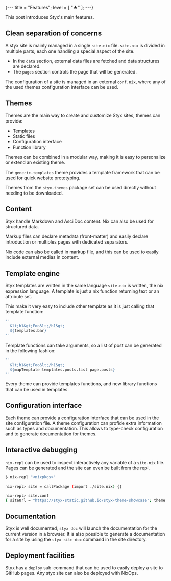 {---
title = "Features";
level = [ "★" ];
---}

This post introduces Styx's main features.

>>>

## Clean separation of concerns

A styx site is mainly managed in a single `site.nix` file. `site.nix` is divided in multiple parts, each one handling a special aspect of the site.

- In the `data` section, external data files are fetched and data structures are declared.
- The `pages` section controls the page that will be generated.

The configuration of a site is managed in an external `conf.nix`, where any of the used themes configuration interface can be used.


## Themes

Themes are the main way to create and customize Styx sites, themes can provide:

- Templates
- Static files
- Configuration interface
- Function library

Themes can be combined in a modular way, making it is easy to personalize or extend an existing theme.

The `generic-templates` theme provides a template framework that can be used for quick website prototyping.

Themes from the `styx-themes` package set can be used directly without needing to be downloaded.


## Content

Styx handle Markdown and AsciiDoc content. Nix can also be used for structured data.

Markup files can declare metadata (front-matter) and easily declare introduction or multiples pages with dedicated separators.

Nix code can also be called in markup file, and this can be used to easily include external medias in content.


## Template engine

Styx templates are written in the same language `site.nix` is written, the nix expression language.
A template is just a nix function returning text or an attribute set.

This make it very easy to include other template as it is just calling that template function:

```nix
''
  &lt;h1&gt;Foo&lt;/h1&gt;
  ${templates.bar}
''
```

Template functions can take arguments, so a list of post can be generated in the following fashion:

```nix
''
  &lt;h1&gt;Foo&lt;/h1&gt;
  ${mapTemplate templates.posts.list page.posts}
''
```

Every theme can provide templates functions, and new library functions that can be used in templates.


## Configuration interface

Each theme can provide a configuration interface that can be used in the site configuration file.
A theme configuration can profide extra information such as types and documentation.
This allows to type-check configuration and to generate documentation for themes.


## Interactive debugging

`nix-repl` can be used to inspect interactively any variable of a `site.nix` file.
Pages can be generated and the site can even be built from the repl.

```sh
$ nix-repl "<nixpkgs>"

nix-repl> site = callPackage (import ./site.nix) {}

nix-repl> site.conf
{ siteUrl = "https://styx-static.github.io/styx-theme-showcase"; theme = { ... }; }
```

## Documentation

Styx is well documented, `styx doc` will launch the documentation for the current version in a browser.
It is also possible to generate a documentation for a site by using the `styx site-doc` command in the site directory.

## Deployment facilities

Styx has a `deploy` sub-command that can be used to easily deploy a site to GitHub pages.
Any styx site can also be deployed with NixOps.


